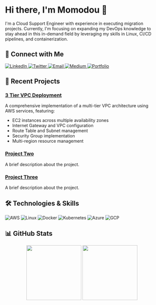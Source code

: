 # Hi there, I'm Momodou 👋

I'm a Cloud Support Engineer with experience in executing migration projects. Currently, I'm focusing on expanding my DevOps knowledge to stay ahead in this in-demand field by leveraging my skills in Linux, CI/CD pipelines, and containerization.

## 🔗 Connect with Me
<div align="left">
  <a href="https://www.linkedin.com/in/momodou-ceesay-788058193/">
    <img src="https://img.shields.io/badge/LinkedIn-0077B5?style=for-the-badge&logo=linkedin&logoColor=white" alt="LinkedIn"/>
  </a>
  <a href="https://x.com/modoulaminc/">
    <img src="https://img.shields.io/badge/Twitter-000000?style=for-the-badge&logo=x&logoColor=white" alt="Twitter"/>
  </a>
  <a href="mailto:ceesay.ml@outlook.com">
    <img src="https://img.shields.io/badge/Email-0078D4?style=for-the-badge&logo=microsoft-outlook&logoColor=white" alt="Email"/>
  </a>
  <a href="https://medium.com/@ceesay.ml">
    <img src="https://img.shields.io/badge/Medium-12100E?style=for-the-badge&logo=medium&logoColor=white" alt="Medium"/>
  </a>
  <a href="https://cmomodo.com/">
    <img src="https://img.shields.io/badge/Portfolio-4285F4?style=for-the-badge&logo=google-chrome&logoColor=white" alt="Portfolio"/>
  </a>
</div>

## 🚀 Recent Projects

### [3 Tier VPC Deployment](https://github.com/cmomodo/cloud_bootcamp27.git)
A comprehensive implementation of a multi-tier VPC architecture using AWS services, featuring:
- EC2 instances across multiple availability zones
- Internet Gateway and VPC configuration
- Route Table and Subnet management
- Security Group implementation
- Multi-region resource management

### [Project Two](https://github.com/yourusername/project-two)
A brief description about the project.

### [Project Three](https://github.com/yourusername/project-three)
A brief description about the project.

## 🛠️ Technologies & Skills
![AWS](https://img.shields.io/badge/AWS-FF9900?style=for-the-badge&logo=amazonaws&logoColor=white)
![Linux](https://img.shields.io/badge/Linux-FCC624?style=for-the-badge&logo=linux&logoColor=black)
![Docker](https://img.shields.io/badge/Docker-2496ED?style=for-the-badge&logo=docker&logoColor=white)
![Kubernetes](https://img.shields.io/badge/Kubernetes-326CE5?style=for-the-badge&logo=kubernetes&logoColor=white)
![Azure](https://img.shields.io/badge/Azure-0089D6?style=for-the-badge&logo=microsoft-azure&logoColor=white)
![GCP](https://img.shields.io/badge/GCP-4285F4?style=for-the-badge&logo=google-cloud&logoColor=white)

## 📊 GitHub Stats
<div align="center">
  <img height="180em" src="https://github-readme-stats.vercel.app/api?username=cmomodo&show_icons=true&theme=dark&include_all_commits=true&count_private=true"/>
  <img height="180em" src="https://github-readme-stats.vercel.app/api/top-langs/?username=cmomodo&layout=compact&langs_count=7&theme=dark"/>
</div>
